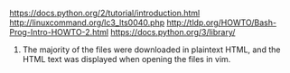 https://docs.python.org/2/tutorial/introduction.html
http://linuxcommand.org/lc3_lts0040.php
http://tldp.org/HOWTO/Bash-Prog-Intro-HOWTO-2.html
https://docs.python.org/3/library/

1. The majority of the files were downloaded in plaintext HTML, and the HTML text was displayed when opening the files in vim. 
